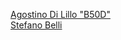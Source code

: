 [Agostino Di Lillo "B50D"](https://github.com/B50D)  
[Stefano Belli](https://github.com/StefanoBelli)
